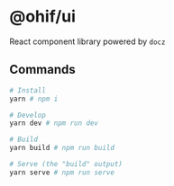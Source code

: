 # @ohif/ui

React component library powered by `docz`

## Commands

```sh
# Install
yarn # npm i

# Develop
yarn dev # npm run dev

# Build
yarn build # npm run build

# Serve (the "build" output)
yarn serve # npm run serve
```
